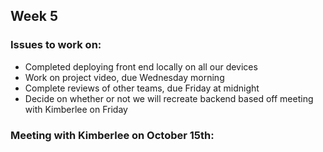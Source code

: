 ## Week 5

### Issues to work on:
- Completed deploying front end locally on all our devices
- Work on project video, due Wednesday morning
- Complete reviews of other teams, due Friday at midnight
- Decide on whether or not we will recreate backend based off meeting with Kimberlee on Friday


### Meeting with Kimberlee on October 15th:

